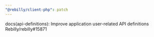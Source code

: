 ```yaml
---
"@rebilly/client-php": patch
---
```


docs(api-definitions): Improve application user-related API definitions Rebilly/rebilly#15871
